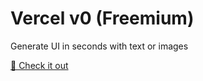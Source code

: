 # Vercel v0 (Freemium)
Generate UI in seconds with text or images
<br>

[🧳 Check it out](https://v0.dev/)
